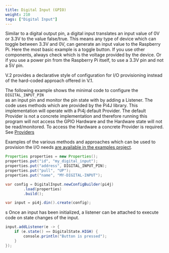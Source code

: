 ```yaml
---
title: Digital Input (GPIO)
weight: 210
tags: ["Digital Input"]
---
```


Similar to a digital output pin, a digital input translates an input value of 0V or 3.3V to the value false/true. This
means any type of device which can toggle between 3.3V and 0V, can generate an input value to the Raspberry Pi. Here the 
most basic example is a toggle button. If you use other components, always check which is the voltage provided by the device.
Or if you use a power pin from the Raspberry Pi itself, to use a 3.3V pin and not a 5V pin.

V.2 provides a declarative style of configuration for I/O provisioning instead of the hard-coded approach offered in V.1.

The following example shows the minimal code to configure the `DIGITAL_INPUT_PIN`  
as an input pin and monitor the pin state with by adding a Listener.  The code uses methods which are 
provided by the Pi4J library. This implementation will operate with a Pi4j default Provider.
The default Provider is not a concrete implementation and therefore
running this program will not access the GPIO Hardware and the Hardware state will not be read/monitored.
To access the Hardware a concrete Provider is required.
See [Providers](/documentation/providers/)

Examples of the various methods and approaches which can be used to provision the I/O needs [are available in the examples project](
https://github.com/Pi4J/pi4j-examples/tree/master/src/main/java/com/pi4j/example/gpio/digital/input).

```java
Properties properties = new Properties();
properties.put("id", "my_digital_input");
properties.put("address", DIGITAL_INPUT_PIN);
properties.put("pull", "UP");
properties.put("name", "MY-DIGITAL-INPUT");

var config = DigitalInput.newConfigBuilder(pi4j)
        .load(properties)
        .build();

var input = pi4j.din().create(config);
```  
s
Once an input has been initialized, a listener can be attached to execute code on state changes of the input.

```java
input.addListener(e -> {
    if (e.state() == DigitalState.HIGH) {
        console.println("Button is pressed");
    }
});
```